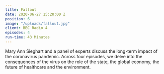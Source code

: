 ```yaml
---
title: Fallout
date: 2020-06-27 15:20:00 Z
position: 6
image: "/uploads/fallout.jpg"
client: BBC Radio 4
episodes: 4
run-time: 43 Minutes
---
```


Mary Ann Sieghart and a panel of experts discuss the long-term impact of the coronavirus pandemic. Across four episodes, we delve into the consequences of the virus on the role of the state, the global economy, the future of healthcare and the environment. 